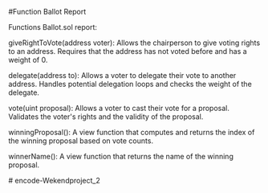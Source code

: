 #Function Ballot Report

<p>Functions Ballot.sol report:</p>

<p>giveRightToVote(address voter): Allows the chairperson to give voting rights to an address. Requires that the address has not voted before and has a weight of 0.</p>

<p>delegate(address to): Allows a voter to delegate their vote to another address. Handles potential delegation loops and checks the weight of the delegate.</p>

<p>vote(uint proposal): Allows a voter to cast their vote for a proposal. Validates the voter's rights and the validity of the proposal.</p>

<p>winningProposal(): A view function that computes and returns the index of the winning proposal based on vote counts.</p>

<p>winnerName(): A view function that returns the name of the winning proposal.</p>


#   e n c o d e - W e k e n d p r o j e c t _ 2 
 
 
